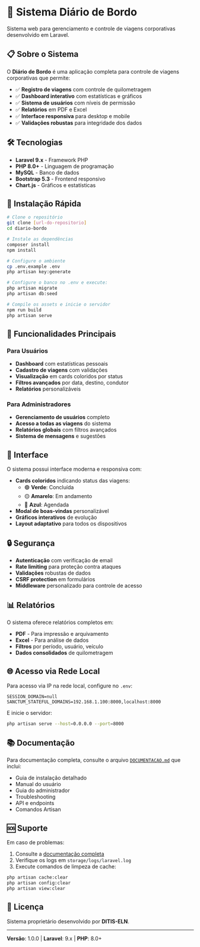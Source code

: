 # 🚗 Sistema Diário de Bordo

Sistema web para gerenciamento e controle de viagens corporativas desenvolvido em Laravel.

## 📋 Sobre o Sistema

O **Diário de Bordo** é uma aplicação completa para controle de viagens corporativas que permite:

- ✅ **Registro de viagens** com controle de quilometragem
- ✅ **Dashboard interativo** com estatísticas e gráficos
- ✅ **Sistema de usuários** com níveis de permissão
- ✅ **Relatórios** em PDF e Excel
- ✅ **Interface responsiva** para desktop e mobile
- ✅ **Validações robustas** para integridade dos dados

## 🛠️ Tecnologias

- **Laravel 9.x** - Framework PHP
- **PHP 8.0+** - Linguagem de programação
- **MySQL** - Banco de dados
- **Bootstrap 5.3** - Frontend responsivo
- **Chart.js** - Gráficos e estatísticas

## 🚀 Instalação Rápida

```bash
# Clone o repositório
git clone [url-do-repositorio]
cd diario-bordo

# Instale as dependências
composer install
npm install

# Configure o ambiente
cp .env.example .env
php artisan key:generate

# Configure o banco no .env e execute:
php artisan migrate
php artisan db:seed

# Compile os assets e inicie o servidor
npm run build
php artisan serve
```

## 📖 Funcionalidades Principais

### Para Usuários
- **Dashboard** com estatísticas pessoais
- **Cadastro de viagens** com validações
- **Visualização** em cards coloridos por status
- **Filtros avançados** por data, destino, condutor
- **Relatórios** personalizáveis

### Para Administradores
- **Gerenciamento de usuários** completo
- **Acesso a todas as viagens** do sistema
- **Relatórios globais** com filtros avançados
- **Sistema de mensagens** e sugestões

## 🎨 Interface

O sistema possui interface moderna e responsiva com:

- **Cards coloridos** indicando status das viagens:
  - 🟢 **Verde**: Concluída
  - 🟡 **Amarelo**: Em andamento  
  - 🔵 **Azul**: Agendada
- **Modal de boas-vindas** personalizável
- **Gráficos interativos** de evolução
- **Layout adaptativo** para todos os dispositivos

## 🔒 Segurança

- **Autenticação** com verificação de email
- **Rate limiting** para proteção contra ataques
- **Validações** robustas de dados
- **CSRF protection** em formulários
- **Middleware** personalizado para controle de acesso

## 📊 Relatórios

O sistema oferece relatórios completos em:

- **PDF** - Para impressão e arquivamento
- **Excel** - Para análise de dados
- **Filtros** por período, usuário, veículo
- **Dados consolidados** de quilometragem

## 🌐 Acesso via Rede Local

Para acesso via IP na rede local, configure no `.env`:

```env
SESSION_DOMAIN=null
SANCTUM_STATEFUL_DOMAINS=192.168.1.100:8000,localhost:8000
```

E inicie o servidor:

```bash
php artisan serve --host=0.0.0.0 --port=8000
```

## 📚 Documentação

Para documentação completa, consulte o arquivo [`DOCUMENTACAO.md`](DOCUMENTACAO.md) que inclui:

- Guia de instalação detalhado
- Manual do usuário
- Guia do administrador
- Troubleshooting
- API e endpoints
- Comandos Artisan

## 🆘 Suporte

Em caso de problemas:

1. Consulte a [documentação completa](DOCUMENTACAO.md)
2. Verifique os logs em `storage/logs/laravel.log`
3. Execute comandos de limpeza de cache:

```bash
php artisan cache:clear
php artisan config:clear
php artisan view:clear
```

## 📝 Licença

Sistema proprietário desenvolvido por **DITIS-ELN**.

---

**Versão**: 1.0.0 | **Laravel**: 9.x | **PHP**: 8.0+
